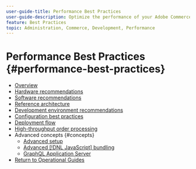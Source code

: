 ```yaml
---
user-guide-title: Performance Best Practices
user-guide-description: Optimize the performance of your Adobe Commerce production deployment using our recommendations.
feature: Best Practices
topic: Administration, Commerce, Development, Performance
---
```


# Performance Best Practices {#performance-best-practices}

- [Overview](overview.md)
- [Hardware recommendations](hardware.md)
- [Software recommendations](software.md)
- [Reference architecture](reference-architecture.md)
- [Development environment recommendations](development-environment.md)
- [Configuration best practices](configuration.md)
- [Deployment flow](deployment-flow.md)
- [High-throughput order processing](high-throughput-order-processing.md)
- Advanced concepts {#concepts}
  - [Advanced setup](advanced-setup.md)
  - [Advanced [!DNL JavaScript] bundling](advanced-js-bundling.md)
  - [GraphQL Application Server](application-server.md)
- [Return to Operational Guides](https://experienceleague.adobe.com/docs/commerce-operations/operational-guides/home.html)
